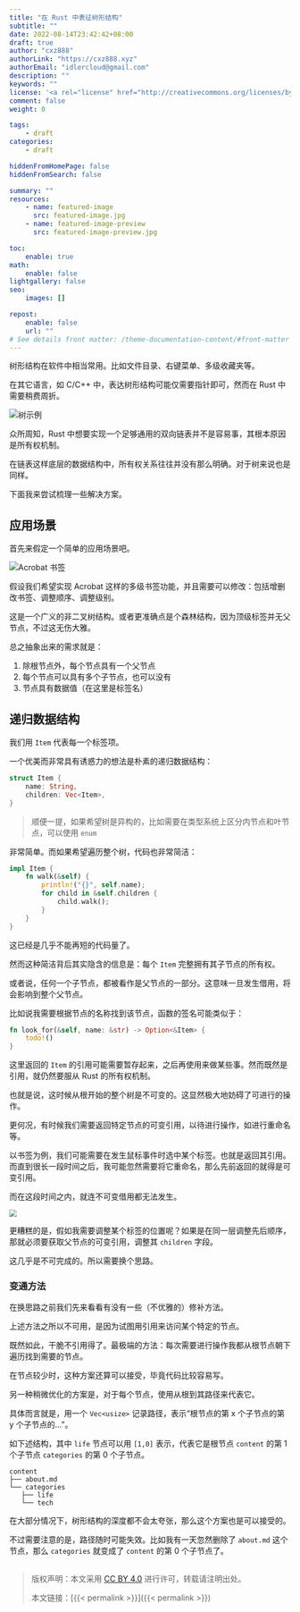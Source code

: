 ```yaml
---
title: "在 Rust 中表征树形结构"
subtitle: ""
date: 2022-08-14T23:42:42+08:00
draft: true
author: "cxz888"
authorLink: "https://cxz888.xyz"
authorEmail: "idlercloud@gmail.com"
description: ""
keywords: ""
license: '<a rel="license" href="http://creativecommons.org/licenses/by/4.0/"><img alt="知识共享许可协议" style="border-width:0" src="https://i.creativecommons.org/l/by/4.0/88x31.png" /></a>'
comment: false
weight: 0

tags:
    - draft
categories:
    - draft

hiddenFromHomePage: false
hiddenFromSearch: false

summary: ""
resources:
    - name: featured-image
      src: featured-image.jpg
    - name: featured-image-preview
      src: featured-image-preview.jpg

toc:
    enable: true
math:
    enable: false
lightgallery: false
seo:
    images: []

repost:
    enable: false
    url: ""
# See details front matter: /theme-documentation-content/#front-matter
---
```


树形结构在软件中相当常用。比如文件目录、右键菜单、多级收藏夹等。

在其它语言，如 C/C++ 中，表达树形结构可能仅需要指针即可，然而在 Rust 中需要稍费周折。

<!--more-->

![树示例](/images/tree_eg_content.png "Hugo 文章结构")

众所周知，Rust 中想要实现一个足够通用的双向链表并不是容易事，其根本原因是所有权机制。

在链表这样底层的数据结构中，所有权关系往往并没有那么明确。对于树来说也是同样。

下面我来尝试梳理一些解决方案。

## 应用场景

首先来假定一个简单的应用场景吧。

![Acrobat 书签](/images/adobe_acrobat_csapp_catalog.png "Acrobat 书签，CSAPP 目录")

假设我们希望实现 Acrobat 这样的多级书签功能，并且需要可以修改：包括增删改书签、调整顺序、调整级别。

这是一个广义的非二叉树结构。或者更准确点是个森林结构，因为顶级标签并无父节点，不过这无伤大雅。

总之抽象出来的需求就是：

1. 除根节点外，每个节点具有一个父节点
2. 每个节点可以具有多个子节点，也可以没有
3. 节点具有数据值（在这里是标签名）

## 递归数据结构

我们用 `Item` 代表每一个标签项。

一个优美而非常具有诱惑力的想法是朴素的递归数据结构：

```rust
struct Item {
    name: String,
    children: Vec<Item>,
}
```

> 顺便一提，如果希望树是异构的，比如需要在类型系统上区分内节点和叶节点，可以使用 `enum`

非常简单。而如果希望遍历整个树，代码也非常简洁：

```rust
impl Item {
    fn walk(&self) {
        println!("{}", self.name);
        for child in &self.children {
            child.walk();
        }
    }
}
```

这已经是几乎不能再短的代码量了。

然而这种简洁背后其实隐含的信息是：每个 `Item` 完整拥有其子节点的所有权。

或者说，任何一个子节点，都被看作是父节点的一部分。这意味一旦发生借用，将会影响到整个父节点。

比如说我需要根据节点的名称找到该节点，函数的签名可能类似于：

```rust
fn look_for(&self, name: &str) -> Option<&Item> {
    todo!()
}
```

这里返回的 `Item` 的引用可能需要暂存起来，之后再使用来做某些事。然而既然是引用，就仍然要服从 Rust 的所有权机制。

也就是说，这时候从根开始的整个树是不可变的。这显然极大地妨碍了可进行的操作。

更何况，有时候我们需要返回特定节点的可变引用，以待进行操作，如进行重命名等。

以书签为例，我们可能需要在发生鼠标事件时选中某个标签。也就是返回其引用。而直到很长一段时间之后，我可能忽然需要将它重命名，那么先前返回的就得是可变引用。

而在这段时间之内，就连不可变借用都无法发生。

<img src="/images/tree_error_0.png" style="zoom:80%;">

更糟糕的是，假如我需要调整某个标签的位置呢？如果是在同一层调整先后顺序，那就必须要获取父节点的可变引用，调整其 `children` 字段。

这几乎是不可完成的。所以需要换个思路。

### 变通方法

在换思路之前我们先来看看有没有一些（不优雅的）修补方法。

上述方法之所以不可用，是因为试图用引用来访问某个特定的节点。

既然如此，干脆不引用得了。最极端的方法：每次需要进行操作我都从根节点朝下遍历找到需要的节点。

在节点较少时，这种方案还算可以接受，毕竟代码比较容易写。

另一种稍微优化的方案是，对于每个节点，使用从根到其路径来代表它。

具体而言就是，用一个 `Vec<usize>` 记录路径，表示“根节点的第 x 个子节点的第 y 个子节点的...”。

如下述结构，其中 `life` 节点可以用 `[1,0]` 表示，代表它是根节点 `content` 的第 1 个子节点 `categories` 的第 0 个子节点。

```
content
├── about.md
└── categories
   ├── life
   └── tech
```

在大部分情况下，树形结构的深度都不会太夸张，那么这个方案也是可以接受的。

不过需要注意的是，路径随时可能失效。比如我有一天忽然删除了 `about.md` 这个节点，那么 `categories` 就变成了 `content` 的第 0 个子节点了。

##

> 版权声明：本文采用 [CC BY 4.0](http://creativecommons.org/licenses/by/4.0/) 进行许可，转载请注明出处。
>
> 本文链接：[{{< permalink >}}]({{< permalink >}})
